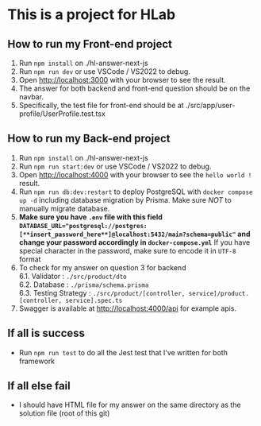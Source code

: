 # This is a project for HLab

## How to run my Front-end project

1. Run ```npm install``` on ./hl-answer-next-js
2. Run ```npm run dev``` or use VSCode / VS2022 to debug.
3. Open [http://localhost:3000](http://localhost:3000) with your browser to see the result.
4. The answer for both backend and front-end question should be on the navbar.
5. Specifically, the test file for front-end should be at ./src/app/user-profile/UserProfile.test.tsx

## How to run my Back-end project

1. Run ```npm install``` on ./hl-answer-next-js
2. Run ```npm run start:dev``` or use VSCode / VS2022 to debug.
3. Open [http://localhost:4000](http://localhost:4000) with your browser to see the `hello world !` result.
4. Run ```npm run db:dev:restart``` to deploy PostgreSQL with `docker compose up -d` including database migration by Prisma. Make sure *NOT* to manually migrate database.
5. **Make sure you have `.env` file with this field `DATABASE_URL="postgresql://postgres:[**insert_password_here**]@localhost:5432/main?schema=public"` and  **change your password** accordingly in `docker-compose.yml`** If you have special character in the password, make sure to encode it in `UTF-8` format
6. To check for my answer on question 3 for backend\
   6.1. Validator : `./src/product/dto`\
   6.2. Database : `./prisma/schema.prisma`\
   6.3. Testing Strategy : `./src/product/[controller, service]/product.[controller, service].spec.ts`
7. Swagger is available at [http://localhost:4000/api](http://localhost:4000/api) for example apis.

## If all is success

- Run ```npm run test``` to do all the Jest test that I've written for both framework

## If all else fail

- I should have HTML file for my answer on the same directory as the solution file (root of this git)